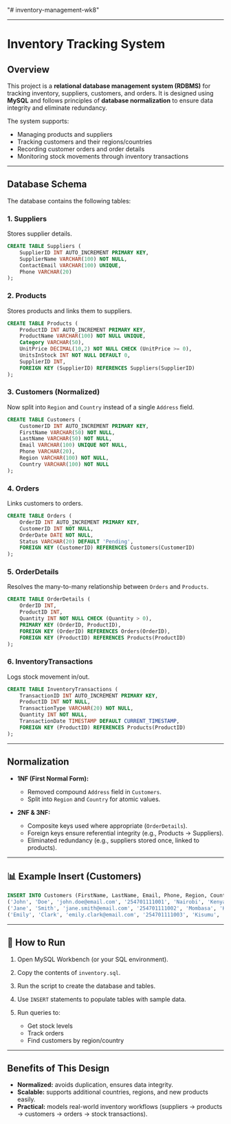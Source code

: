 "# inventory-management-wk8" 

---

# Inventory Tracking System

## Overview

This project is a **relational database management system (RDBMS)** for tracking inventory, suppliers, customers, and orders. It is designed using **MySQL** and follows principles of **database normalization** to ensure data integrity and eliminate redundancy.

The system supports:

* Managing products and suppliers
* Tracking customers and their regions/countries
* Recording customer orders and order details
* Monitoring stock movements through inventory transactions

---

## Database Schema

The database contains the following tables:

### 1. **Suppliers**

Stores supplier details.

```sql
CREATE TABLE Suppliers (
    SupplierID INT AUTO_INCREMENT PRIMARY KEY,
    SupplierName VARCHAR(100) NOT NULL,
    ContactEmail VARCHAR(100) UNIQUE,
    Phone VARCHAR(20)
);
```

### 2. **Products**

Stores products and links them to suppliers.

```sql
CREATE TABLE Products (
    ProductID INT AUTO_INCREMENT PRIMARY KEY,
    ProductName VARCHAR(100) NOT NULL UNIQUE,
    Category VARCHAR(50),
    UnitPrice DECIMAL(10,2) NOT NULL CHECK (UnitPrice >= 0),
    UnitsInStock INT NOT NULL DEFAULT 0,
    SupplierID INT,
    FOREIGN KEY (SupplierID) REFERENCES Suppliers(SupplierID)
);
```

### 3. **Customers** (Normalized)

Now split into `Region` and `Country` instead of a single `Address` field.

```sql
CREATE TABLE Customers (
    CustomerID INT AUTO_INCREMENT PRIMARY KEY,
    FirstName VARCHAR(50) NOT NULL,
    LastName VARCHAR(50) NOT NULL,
    Email VARCHAR(100) UNIQUE NOT NULL,
    Phone VARCHAR(20),
    Region VARCHAR(100) NOT NULL,
    Country VARCHAR(100) NOT NULL
);
```

### 4. **Orders**

Links customers to orders.

```sql
CREATE TABLE Orders (
    OrderID INT AUTO_INCREMENT PRIMARY KEY,
    CustomerID INT NOT NULL,
    OrderDate DATE NOT NULL,
    Status VARCHAR(20) DEFAULT 'Pending',
    FOREIGN KEY (CustomerID) REFERENCES Customers(CustomerID)
);
```

### 5. **OrderDetails**

Resolves the many-to-many relationship between `Orders` and `Products`.

```sql
CREATE TABLE OrderDetails (
    OrderID INT,
    ProductID INT,
    Quantity INT NOT NULL CHECK (Quantity > 0),
    PRIMARY KEY (OrderID, ProductID),
    FOREIGN KEY (OrderID) REFERENCES Orders(OrderID),
    FOREIGN KEY (ProductID) REFERENCES Products(ProductID)
);
```

### 6. **InventoryTransactions**

Logs stock movement in/out.

```sql
CREATE TABLE InventoryTransactions (
    TransactionID INT AUTO_INCREMENT PRIMARY KEY,
    ProductID INT NOT NULL,
    TransactionType VARCHAR(20) NOT NULL,
    Quantity INT NOT NULL,
    TransactionDate TIMESTAMP DEFAULT CURRENT_TIMESTAMP,
    FOREIGN KEY (ProductID) REFERENCES Products(ProductID)
);
```

---

## Normalization

* **1NF (First Normal Form):**

  * Removed compound `Address` field in `Customers`.
  * Split into `Region` and `Country` for atomic values.

* **2NF & 3NF:**

  * Composite keys used where appropriate (`OrderDetails`).
  * Foreign keys ensure referential integrity (e.g., Products → Suppliers).
  * Eliminated redundancy (e.g., suppliers stored once, linked to products).

---

## 📊 Example Insert (Customers)

```sql
INSERT INTO Customers (FirstName, LastName, Email, Phone, Region, Country) VALUES
('John', 'Doe', 'john.doe@email.com', '254701111001', 'Nairobi', 'Kenya'),
('Jane', 'Smith', 'jane.smith@email.com', '254701111002', 'Mombasa', 'Kenya'),
('Emily', 'Clark', 'emily.clark@email.com', '254701111003', 'Kisumu', 'Kenya');
```

---

## 🚀 How to Run

1. Open MySQL Workbench (or your SQL environment).
2. Copy the contents of `inventory.sql`.
3. Run the script to create the database and tables.
4. Use `INSERT` statements to populate tables with sample data.
5. Run queries to:

   * Get stock levels
   * Track orders
   * Find customers by region/country

---

## Benefits of This Design

* **Normalized:** avoids duplication, ensures data integrity.
* **Scalable:** supports additional countries, regions, and new products easily.
* **Practical:** models real-world inventory workflows (suppliers → products → customers → orders → stock transactions).

